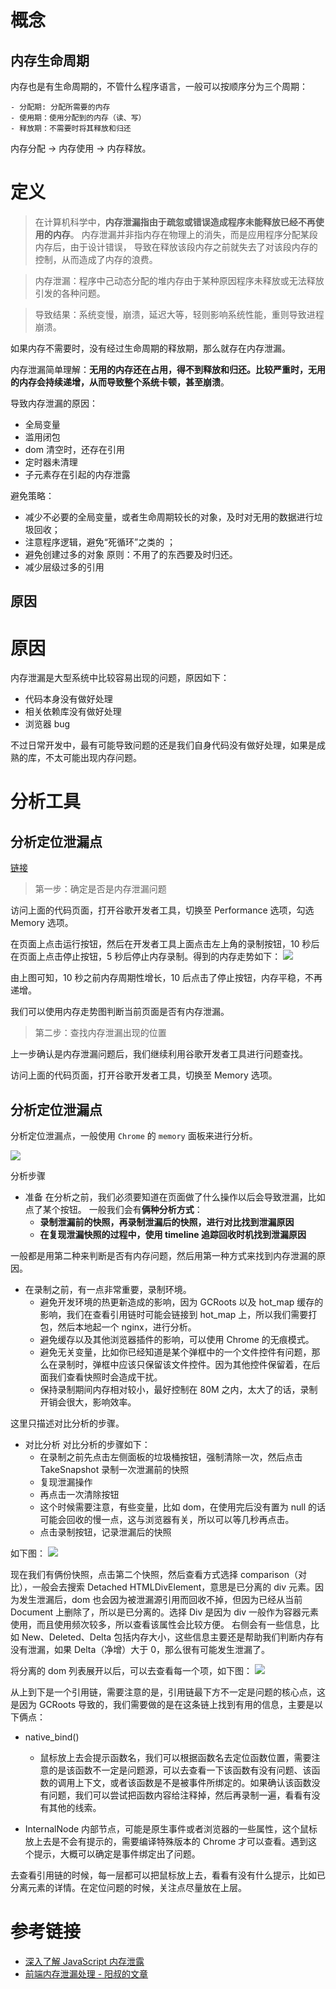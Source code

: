 # 概念

## 内存生命周期

内存也是有生命周期的，不管什么程序语言，一般可以按顺序分为三个周期：

```text
- 分配期: 分配所需要的内存
- 使用期：使用分配到的内存（读、写）
- 释放期：不需要时将其释放和归还
```

内存分配 -> 内存使用 -> 内存释放。

# 定义

> 在计算机科学中，**内存泄漏指由于疏忽或错误造成程序未能释放已经不再使用的内存**。
> 内存泄漏并非指内存在物理上的消失，而是应用程序分配某段内存后，由于设计错误，
> 导致在释放该段内存之前就失去了对该段内存的控制，从而造成了内存的浪费。

> 内存泄漏：程序中己动态分配的堆内存由于某种原因程序未释放或无法释放引发的各种问题。

> 导致结果：系统变慢，崩溃，延迟大等，轻则影响系统性能，重则导致进程崩溃。

如果内存不需要时，没有经过生命周期的释放期，那么就存在内存泄漏。

内存泄漏简单理解：**无用的内存还在占用，得不到释放和归还。比较严重时，无用的内存会持续递增，从而导致整个系统卡顿，甚至崩溃**。

导致内存泄漏的原因：

- 全局变量
- 滥用闭包
- dom 清空时，还存在引用
- 定时器未清理
- 子元素存在引起的内存泄露

避免策略：

- 减少不必要的全局变量，或者生命周期较长的对象，及时对无用的数据进行垃圾回收；
- 注意程序逻辑，避免“死循环”之类的 ；
- 避免创建过多的对象 原则：不用了的东西要及时归还。
- 减少层级过多的引用

## 原因

# 原因

内存泄漏是大型系统中比较容易出现的问题，原因如下：

- 代码本身没有做好处理
- 相关依赖库没有做好处理
- 浏览器 bug

不过日常开发中，最有可能导致问题的还是我们自身代码没有做好处理，如果是成熟的库，不太可能出现内存问题。

# 分析工具

## 分析定位泄漏点

[链接](https://segmentfault.com/a/1190000020231307)

> 第一步：确定是否是内存泄漏问题

访问上面的代码页面，打开谷歌开发者工具，切换至 Performance 选项，勾选 Memory 选项。

在页面上点击运行按钮，然后在开发者工具上面点击左上角的录制按钮，10 秒后在页面上点击停止按钮，5 秒后停止内存录制。得到的内存走势如下：
![](https://segmentfault.com/img/bVbxaaT)

由上图可知，10 秒之前内存周期性增长，10 后点击了停止按钮，内存平稳，不再递增。

我们可以使用内存走势图判断当前页面是否有内存泄漏。

> 第二步：查找内存泄漏出现的位置

上一步确认是内存泄漏问题后，我们继续利用谷歌开发者工具进行问题查找。

访问上面的代码页面，打开谷歌开发者工具，切换至 Memory 选项。

## 分析定位泄漏点

分析定位泄漏点，一般使用 `Chrome` 的 `memory` 面板来进行分析。

![](https://pic4.zhimg.com/v2-4c5078a459be40a372f968984b81720f_r.jpg)

分析步骤

- 准备
  在分析之前，我们必须要知道在页面做了什么操作以后会导致泄漏，比如点了某个按钮。
  一般我们会有**俩种分析方式**：
  - **录制泄漏前的快照，再录制泄漏后的快照，进行对比找到泄漏原因**
  - **在复现泄漏快照的过程中，使用 timeline 追踪回收时机找到泄漏原因**

一般都是用第二种来判断是否有内存问题，然后用第一种方式来找到内存泄漏的原因。

- 在录制之前，有一点非常重要，录制环境。
  - 避免开发环境的热更新造成的影响，因为 GCRoots 以及 hot_map 缓存的影响，我们在查看引用链时可能会链接到 hot_map 上，所以我们需要打包，然后本地起一个 nginx，进行分析。
  - 避免缓存以及其他浏览器插件的影响，可以使用 Chrome 的无痕模式。
  - 避免无关变量，比如你已经知道是某个弹框中的一个文件控件有问题，那么在录制时，弹框中应该只保留该文件控件。因为其他控件保留着，在后面我们查看快照时会造成干扰。
  - 保持录制期间内存相对较小，最好控制在 80M 之内，太大了的话，录制开销会很大，影响效率。

这里只描述对比分析的步骤。

- 对比分析
  对比分析的步骤如下：
  - 在录制之前先点击左侧面板的垃圾桶按钮，强制清除一次，然后点击 TakeSnapshot 录制一次泄漏前的快照
  - 复现泄漏操作
  - 再点击一次清除按钮
  - 这个时候需要注意，有些变量，比如 dom，在使用完后没有置为 null 的话可能会回收的慢一点，这与浏览器有关，所以可以等几秒再点击。
  - 点击录制按钮，记录泄漏后的快照

如下图：
![](https://pic4.zhimg.com/80/v2-0936dcb3f24bb782c1356345a7faab3b_720w.jpg)

现在我们有俩份快照，点击第二个快照，然后查看方式选择 comparison（对比），一般会去搜索 Detached HTMLDivElement，意思是已分离的 div 元素。因为发生泄漏后，dom 也会因为被泄漏源引用而回收不掉，但因为已经从当前 Document 上删除了，所以是已分离的。选择 Div 是因为 div 一般作为容器元素使用，而且使用频次较多，所以查看该属性会比较方便。
右侧会有一些信息，比如 New、Deleted、Delta 包括内存大小，这些信息主要还是帮助我们判断内存有没有泄漏，如果 Delta（净增）大于 0，那么很有可能发生泄漏了。

将分离的 dom 列表展开以后，可以去查看每一个项，如下图：
![](https://pic1.zhimg.com/80/v2-61f0ab62cfeb64a7bb18539e59385878_720w.jpg)

从上到下是一个引用链，需要注意的是，引用链最下方不一定是问题的核心点，这是因为 GCRoots 导致的，我们需要做的是在这条链上找到有用的信息，主要是以下俩点：

- native_bind()

  - 鼠标放上去会提示函数名，我们可以根据函数名去定位函数位置，需要注意的是该函数不一定是问题源，可以去查看一下该函数有没有问题、该函数的调用上下文，或者该函数是不是被事件所绑定的。如果确认该函数没有问题，我们可以尝试把函数内容给注释掉，然后再录制一遍，看看有没有其他的线索。

- InternalNode
  内部节点，可能是原生事件或者浏览器的一些属性，这个鼠标放上去是不会有提示的，需要编译特殊版本的 Chrome 才可以查看。遇到这个提示，大概可以确定是事件绑定出了问题。

去查看引用链的时候，每一层都可以把鼠标放上去，看看有没有什么提示，比如已分离元素的详情。在定位问题的时候，关注点尽量放在上层。

# 参考链接

- [深入了解 JavaScript 内存泄露](https://segmentfault.com/a/1190000020231307)
- [前端内存泄漏处理 - 阳叔的文章](https://zhuanlan.zhihu.com/p/408482908)
